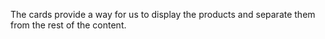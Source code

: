 The cards provide a way for us to display the products and separate them from the rest of the content.
